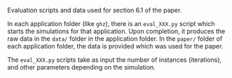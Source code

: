Evaluation scripts and data used for section 6.1 of the paper.

In each application folder (like `ghz`), there is an `eval_XXX.py` script which starts the simulations for that application.
Upon completion, it produces the raw data in the `data/` folder in the application folder.
In the `paper/` folder of each application folder, the data is provided which was used for the paper.

The `eval_XXX.py` scripts take as input the number of instances (iterations), and other parameters depending on the simulation.
